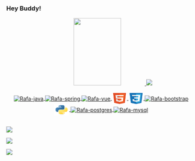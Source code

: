 ### Hey Buddy! 
<div  align="center">
   <a href="https://github.com/andarino">
  <img width="50%" height="180em" src="https://github-readme-stats.vercel.app/api?username=andarino&show_icons=true&theme=dark&include_all_commits=true&count_private=true&text_color=48d359&title_color=48d359"/>
   <img width="50%" src="https://github-readme-stats.vercel.app/api/top-langs/?username=andarino&layout=compact&langs_count=7&theme=dark&text_color=48d359&title_color=48d359"/>
 </div>
<div align="center" style="display: inline_block"><br>
   <img align="center" alt="Rafa-java" height="30" width="40" src="https://cdn.jsdelivr.net/gh/devicons/devicon/icons/java/java-original-wordmark.svg" />
   <img align="center" alt="Rafa-spring" height="30" width="40" src="https://cdn.jsdelivr.net/gh/devicons/devicon/icons/spring/spring-original.svg" />
   <img  align="center" alt="Rafa-vue" height="30" width="40" src="https://cdn.jsdelivr.net/gh/devicons/devicon/icons/vuejs/vuejs-original.svg" />
  <img align="center" alt="Rafa-HTML" height="30" width="40" src="https://raw.githubusercontent.com/devicons/devicon/master/icons/html5/html5-original.svg">
  <img align="center" alt="Rafa-CSS" height="30" width="40" src="https://raw.githubusercontent.com/devicons/devicon/master/icons/css3/css3-original.svg">
   <img align="center" alt="Rafa-bootstrap" height="30" width="40" src="https://cdn.jsdelivr.net/gh/devicons/devicon/icons/bootstrap/bootstrap-original.svg" />
  <img align="center" alt="Rafa-Python" height="30" width="40" src="https://raw.githubusercontent.com/devicons/devicon/master/icons/python/python-original.svg">
  <img align="center" alt="Rafa-postgres" height="30" width="40" src="https://cdn.jsdelivr.net/gh/devicons/devicon/icons/postgresql/postgresql-plain-wordmark.svg">
   <img align="center" alt="Rafa-mysql" height="30" width="40" src="https://cdn.jsdelivr.net/gh/devicons/devicon/icons/mysql/mysql-original-wordmark.svg" />

</div>

   ##
   
<div align="center">
   
  <a style="display: flex" href="https://instagram.com/andarino" target="_blank"><img src="https://img.shields.io/badge/-Instagram-%23E4405F?style=for-the-badge&logo=instagram&logoColor=white" target="_blank"></a>
   
  <a style="display: flex" href = "mailto:tj.vinci97@gmail.com"><img src="https://img.shields.io/badge/-Gmail-%23333?style=for-the-badge&logo=gmail&logoColor=white" target="_blank"></a>
   
  <a style="display: flex" href="https://www.linkedin.com/in/thiagorod/" target="_blank"><img src="https://img.shields.io/badge/-LinkedIn-%230077B5?style=for-the-badge&logo=linkedin&logoColor=white" target="_blank"></a> 
  
   </div>

